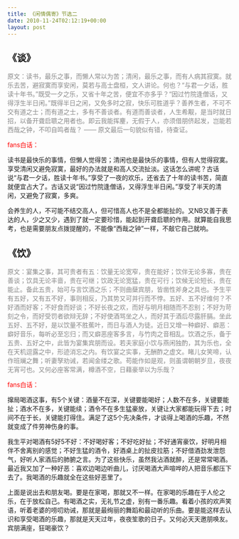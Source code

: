 ```yaml
---
title: 《闲情偶寄》节选二
date: 2010-11-24T02:12:19+00:00
layout: post
---
```

## 《谈》

<span style="color: #888888;">原文：读书，最乐之事，而懒人常以为苦；清闲，最乐之事，而有人病其寂寞。就乐去苦，避寂寞而享安闲，莫若与高士盘桓，文人讲论。何也？“与君一夕话，胜读十年书。”既受一夕之乐，又省十年之苦，便宜不亦多乎？“因过竹院逢僧话，又得浮生半日闲。”既得半日之闲，又免多时之寂，快乐可胜道乎？善养生者，不可不交有道之士；而有道之士，多有不善谈者。有道而善谈者，人生希觏，是当时就日招，以备开聋启聩之用者也。即云我能挥麈，无假于人，亦须借朋侪起发，岂能若西哉之钟，不叩自鸣者哉？ —— 原文最后一句貌似有错，待查证。</span>

<span style="color: #ff0000;">fans白话：</span>

读书是最快乐的事情，但懒人觉得苦；清闲也是最快乐的事情，但有人觉得寂寞。享受清闲又避免寂寞，最好的办法就是和高人交流扯淡。这话怎么讲呢？古话说“与君一夕话，胜读十年书。”享受了一夜的欢乐，还省去了十年的读书苦，简直就便宜占大了。古话又说“因过竹院逢僧话，又得浮生半日闲。”享受了半天的清闲，又避免了寂寞，多爽。

会养生的人，不可能不结交高人，但可惜高人也不是全都能扯的。又NB又善于表达的人，少之又少，遇到了就一定要珍惜，能起到开聋启聩的作用。就算能自我思考，也是需要朋友点拨提醒的，不能像“西哉之钟”一样，不敲它自己就响。

## 《饮》

<span style="color: #888888;">原文：宴集之事，其可贵者有五：饮量无论宽窄，贵在能好；饮伴无论多寡，贵在善谈；饮具无论丰啬，贵在可继；饮政无论宽猛，贵在可行；饮候无论短长，贵在能止。备此五贵，始可与言饮酒之乐；不则曲蘖宾朋，皆凿性斧身之具也。予生平有五好，又有五不好，事则相反，乃其势又可并行而不悖。五好、五不好维何？不好酒而好客；不好食而好谈；不好长夜之欢，而好与明月相随而不忍别；不好为苛刻之令，而好受罚者欲辩无辞；不好使酒骂坐之人，而好其于酒后尽露肝膈。坐此五好、五不好，是以饮量不胜蕉叶，而日与酒人为徒。近日又增一种癖好、癖恶：癖好音乐，每听必至忘归；而又癖恶座客多言，与竹肉之音相乱。饮酒之乐，备于五贵、五好之中，此皆为宴集宾朋而设。若夫家庭小饮与燕闲独酌，其为乐也，全在天机逗露之中，形迹消忘之内。有饮宴之实事，无酬酢之虚文。睹儿女笑啼，认作班斓之舞；听妻孥劝诫，若闻金缕之歌。苟能作如是观，则虽谓朝朝岁旦，夜夜无宵可也。又何必座客常满，樽酒不空，日藉豪举以为乐哉？</span>

<span style="color: #ff0000;">fans白话：</span>

撺局喝酒这事，有5个关键：酒量不在深，关键要能喝好；人数不在多，关键要能扯；酒水不在多，关键能续；酒令不在多生猛豪放，关键让大家都能玩得下去；时间不在于长，关键能打得住。满足了这5个先决条件，才谈得上喝酒的乐趣，不然就变成了件劳神伤身的事。

我生平对喝酒有5好5不好：不好喝好客；不好吃好扯；不好通宵豪饮，好明月相伴不舍离别的感觉；不好生猛的酒令，好酒桌上的扯皮拉筋；不好借酒劲发泄怨气，好听人家酒后的肺腑之言。为了这些快乐，虽然我沾酒就醉，还是常常喝酒。最近我又加了一种好恶：喜欢边喝边听曲儿，讨厌喝酒大声喧哗的人把音乐都压下去了。我喝酒的乐趣就全在这些好恶里了。

上面是说出去和朋友喝。要是在家喝，那就又不一样。在家喝的乐趣在于人伦之乐，在于放松自己。有喝酒之实，无礼节之虚，别有一番乐趣。看着小孩的欢声笑语，听着老婆的唠叨劝诫，那就是最绚丽的舞蹈和最动听的乐曲。要是能这样去认识和享受喝酒的乐趣，那就是天天过年，夜夜笙歌的日子。又何必天天邀朋唤友。宾朋满座，狂喝豪饮？
